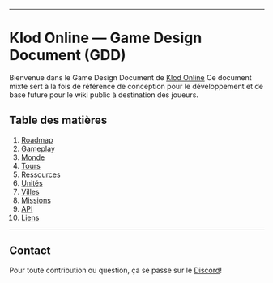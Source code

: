 ______
# Klod Online — Game Design Document (GDD)

Bienvenue dans le Game Design Document de [Klod Online](https://www.klod-online.com)
Ce document mixte sert à la fois de référence de conception pour le développement et de base future pour le wiki public à destination des joueurs.
## Table des matières
1. [Roadmap](Roadmap.md)
2. [Gameplay](Gameplay.md)
3. [Monde](Monde.md)
4. [Tours](Tours.md)
5. [Ressources](Ressources.md)
6. [Unités](Unités.md)
7. [Villes](Villes.md)
8. [Missions](Missions.md)
9. [API](API.md)
10. [Liens](Liens.md)

---
## Contact

Pour toute contribution ou question, ça se passe sur le [Discord](https://discord.gg/UcyS3enr)!

